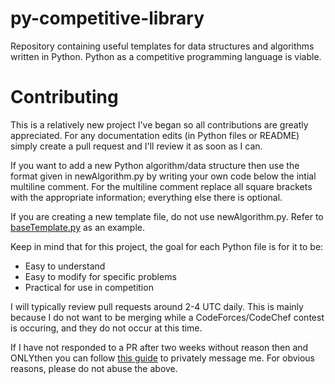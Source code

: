 # py-competitive-library
Repository containing useful templates for data structures and algorithms written in Python. Python as a competitive programming language is viable.


# Contributing
This is a relatively new project I've began so all contributions are greatly appreciated. For any documentation edits (in Python files or README) simply create a pull request and I'll review it as soon as I can. 

If you want to add a new Python algorithm/data structure then use the format given in newAlgorithm.py by writing your own code below the intial multiline comment. For the multiline comment replace all square brackets with the appropriate information; everything else there is optional. 

If you are creating a new template file, do not use newAlgorithm.py. Refer to [baseTemplate.py](./implementation/baseTemplate.py) as an example.

Keep in mind that for this project, the goal for each Python file is for it to be:

- Easy to understand
- Easy to modify for specific problems
- Practical for use in competition

I will typically review pull requests around 2-4 UTC daily. This is mainly because I do not want to be merging while a CodeForces/CodeChef contest is occuring, and they do not occur at this time. 

If I have not responded to a PR after two weeks without reason then and ONLYthen you can follow [this guide](https://stackoverflow.com/questions/12686545/how-to-leave-a-message-for-a-github-com-user) to privately message me. For obvious reasons, please do not abuse the above. 

